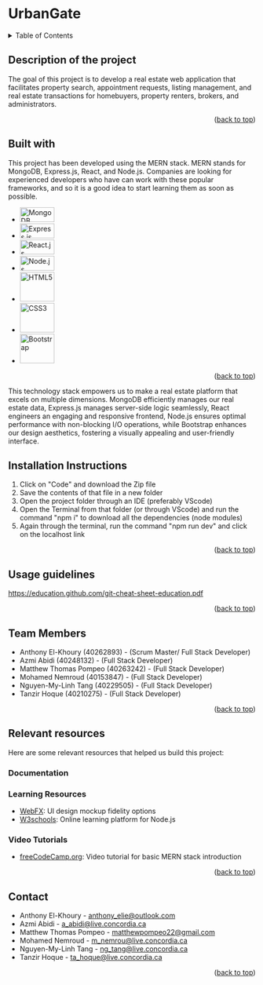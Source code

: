 # UrbanGate

<a name="top"></a>
<details>
<summary>Table of Contents</summary>
    
- [Description of the project](#description-of-the-project)
- [Built with](#built-with)
- [Installation Instructions](#installation-instructions)
- [Usage Guidelines](#usage-guidelines)
- [Team Members](#team-members)
- [Relevant resources](#relevant-resources)
    - [Documentation](#documentation)
    - [Learning Resources](#learning-resources)
    - [Video Tutorials](#video-tutorials)
- [Contact](#contact)
</details>

## Description of the project
The goal of this project is to develop a real estate web application that facilitates property search, appointment requests, listing management, and real estate transactions for homebuyers, property renters, brokers, and administrators.

<p align="right">(<a href="#top">back to top</a>)</p>

## Built with
This project has been developed using the MERN stack. MERN stands for MongoDB, Express.js, React, and Node.js.
Companies are looking for experienced developers who have can work with these popular frameworks, and so it is a good idea to start learning them as soon as possible.
*  <a href="https://www.mongodb.com/fr-fr" target="_blank"><img src="https://1000logos.net/wp-content/uploads/2020/08/MongoDB-Logo.jpg" alt="MongoDB" width="70" height="30"></a>
*  <a href="https://expressjs.com/" target="_blank"><img src="https://upload.wikimedia.org/wikipedia/commons/thumb/6/64/Expressjs.png/120px-Expressjs.png" alt="Express.js" width="70" height="30"></a>
*  <a href="https://react.dev/" target="_blank"><img src="https://img.shields.io/badge/React-20232A?style=for-the-badge&logo=react&logoColor=61DAFB" alt="React.js" width="70" height="30"></a>
*  <a href="https://nodejs.org/en" target="_blank"><img src="https://nodejs.org/static/images/logo.svg" alt="Node.js" width="70" height="30"></a>
*  <a href="https://html.com/html5/" target="_blank"><img src="https://upload.wikimedia.org/wikipedia/commons/thumb/6/61/HTML5_logo_and_wordmark.svg/130px-HTML5_logo_and_wordmark.svg.png" alt="HTML5" width="70" height="60"></a>
*  <a href="https://www.w3.org/Style/CSS/Overview.en.html" target="_blank"><img src="https://upload.wikimedia.org/wikipedia/commons/thumb/d/d5/CSS3_logo_and_wordmark.svg/120px-CSS3_logo_and_wordmark.svg.png" alt="CSS3" width="70" height="60"></a>
*  <a href="https://getbootstrap.com/" target="_blank"><img src="https://upload.wikimedia.org/wikipedia/commons/thumb/b/b2/Bootstrap_logo.svg/120px-Bootstrap_logo.svg.png" alt="Bootstrap" width="70" height="60"></a>

<p align="right">(<a href="#top">back to top</a>)</p>

This technology stack empowers us to make a real estate platform that excels on multiple dimensions. MongoDB efficiently manages our real estate data, Express.js manages server-side logic seamlessly, React engineers an engaging and responsive frontend, Node.js ensures optimal performance with non-blocking I/O operations, while Bootstrap enhances our design aesthetics, fostering a visually appealing and user-friendly interface.
## Installation Instructions
1) Click on "Code" and download the Zip file
2) Save the contents of that file in a new folder
3) Open the project folder through an IDE (preferably VScode)
4) Open the Terminal from that folder (or through VScode) and run the command "npm i" to download all the dependencies (node modules)
5) Again through the terminal, run the command "npm run dev" and click on the localhost link

<p align="right">(<a href="#top">back to top</a>)</p>

## Usage guidelines
https://education.github.com/git-cheat-sheet-education.pdf
<p align="right">(<a href="#top">back to top</a>)</p>

## Team Members
- Anthony El-Khoury (40262893) - (Scrum Master/ Full Stack Developer)
- Azmi Abidi (40248132) - (Full Stack Developer)
- Matthew Thomas Pompeo (40263242) - (Full Stack Developer)
- Mohamed Nemroud (40153847) - (Full Stack Developer)
- Nguyen-My-Linh Tang (40229505) - (Full Stack Developer)
- Tanzir Hoque (40210275) - (Full Stack Developer)

<p align="right">(<a href="#top">back to top</a>)</p>

## Relevant resources 
Here are some relevant resources that helped us build this project:

### Documentation

### Learning Resources
- [WebFX](https://www.webfx.com/blog/web-design/design-mockup-fidelity/): UI design mockup fidelity options
- [W3schools](https://www.w3schools.com/nodejs/nodejs_get_started.asp): Online learning platform for Node.js 
### Video Tutorials
- [freeCodeCamp.org](https://www.youtube.com/watch?v=mrHNSanmqQ4&ab_channel=freeCodeCamp.org): Video tutorial for basic MERN stack introduction

<p align="right">(<a href="#top">back to top</a>)</p>

## Contact
* Anthony El-Khoury - anthony_elie@outlook.com
* Azmi Abidi - a_abidi@live.concordia.ca
* Matthew Thomas Pompeo - matthewpompeo22@gmail.com
* Mohamed Nemroud - m_nemrou@live.concordia.ca
* Nguyen-My-Linh Tang - ng_tang@live.concordia.ca
* Tanzir Hoque - ta_hoque@live.concordia.ca

<p align="right">(<a href="#top">back to top</a>)</p>
